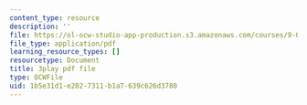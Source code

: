 ```yaml
---
content_type: resource
description: ''
file: https://ol-ocw-studio-app-production.s3.amazonaws.com/courses/9-00-introduction-to-psychology-fall-2004/1b5e31d1e2027311b1a7639c626d3780_10493.pdf
file_type: application/pdf
learning_resource_types: []
resourcetype: Document
title: 3play pdf file
type: OCWFile
uid: 1b5e31d1-e202-7311-b1a7-639c626d3780
---
```


